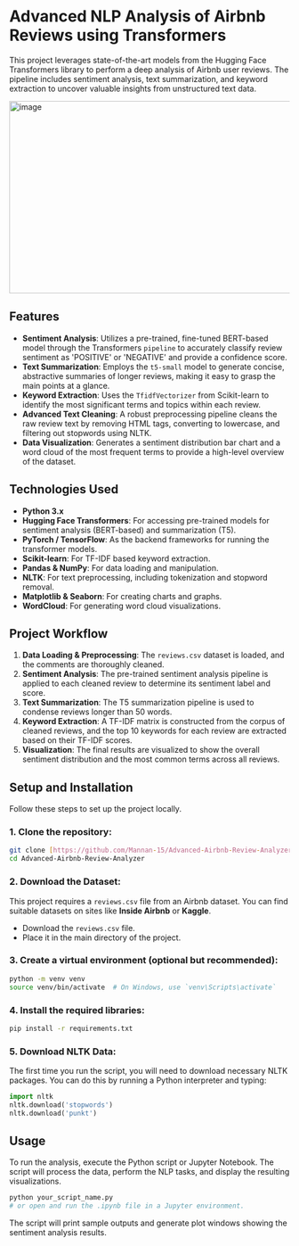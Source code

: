 # Advanced NLP Analysis of Airbnb Reviews using Transformers

This project leverages state-of-the-art models from the Hugging Face Transformers library to perform a deep analysis of Airbnb user reviews. The pipeline includes sentiment analysis, text summarization, and keyword extraction to uncover valuable insights from unstructured text data.

<img width="1394" height="345" alt="image" src="https://github.com/user-attachments/assets/684f1056-56d5-4ffb-98d7-40efd1f8ee66" />


## Features

-   **Sentiment Analysis**: Utilizes a pre-trained, fine-tuned BERT-based model through the Transformers `pipeline` to accurately classify review sentiment as 'POSITIVE' or 'NEGATIVE' and provide a confidence score.
-   **Text Summarization**: Employs the `t5-small` model to generate concise, abstractive summaries of longer reviews, making it easy to grasp the main points at a glance.
-   **Keyword Extraction**: Uses the `TfidfVectorizer` from Scikit-learn to identify the most significant terms and topics within each review.
-   **Advanced Text Cleaning**: A robust preprocessing pipeline cleans the raw review text by removing HTML tags, converting to lowercase, and filtering out stopwords using NLTK.
-   **Data Visualization**: Generates a sentiment distribution bar chart and a word cloud of the most frequent terms to provide a high-level overview of the dataset.

## Technologies Used

-   **Python 3.x**
-   **Hugging Face Transformers**: For accessing pre-trained models for sentiment analysis (BERT-based) and summarization (T5).
-   **PyTorch / TensorFlow**: As the backend frameworks for running the transformer models.
-   **Scikit-learn**: For TF-IDF based keyword extraction.
-   **Pandas & NumPy**: For data loading and manipulation.
-   **NLTK**: For text preprocessing, including tokenization and stopword removal.
-   **Matplotlib & Seaborn**: For creating charts and graphs.
-   **WordCloud**: For generating word cloud visualizations.

## Project Workflow

1.  **Data Loading & Preprocessing**: The `reviews.csv` dataset is loaded, and the comments are thoroughly cleaned.
2.  **Sentiment Analysis**: The pre-trained sentiment analysis pipeline is applied to each cleaned review to determine its sentiment label and score.
3.  **Text Summarization**: The T5 summarization pipeline is used to condense reviews longer than 50 words.
4.  **Keyword Extraction**: A TF-IDF matrix is constructed from the corpus of cleaned reviews, and the top 10 keywords for each review are extracted based on their TF-IDF scores.
5.  **Visualization**: The final results are visualized to show the overall sentiment distribution and the most common terms across all reviews.

## Setup and Installation

Follow these steps to set up the project locally.

### 1. Clone the repository:
```bash
git clone [https://github.com/Mannan-15/Advanced-Airbnb-Review-Analyzer.git](https://github.com/Mannan-15/Advanced-Airbnb-Review-Analyzer.git)
cd Advanced-Airbnb-Review-Analyzer
```

### 2. Download the Dataset:
This project requires a `reviews.csv` file from an Airbnb dataset. You can find suitable datasets on sites like **Inside Airbnb** or **Kaggle**.
-   Download the `reviews.csv` file.
-   Place it in the main directory of the project.

### 3. Create a virtual environment (optional but recommended):
```bash
python -m venv venv
source venv/bin/activate  # On Windows, use `venv\Scripts\activate`
```

### 4. Install the required libraries:
```bash
pip install -r requirements.txt
```

### 5. Download NLTK Data:
The first time you run the script, you will need to download necessary NLTK packages. You can do this by running a Python interpreter and typing:
```python
import nltk
nltk.download('stopwords')
nltk.download('punkt')
```

## Usage

To run the analysis, execute the Python script or Jupyter Notebook. The script will process the data, perform the NLP tasks, and display the resulting visualizations.
```bash
python your_script_name.py
# or open and run the .ipynb file in a Jupyter environment.
```
The script will print sample outputs and generate plot windows showing the sentiment analysis results.
